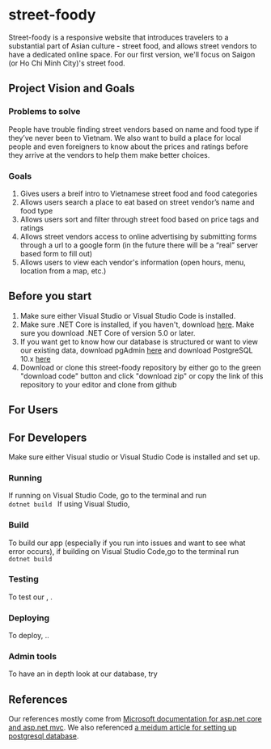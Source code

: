 # street-foody

Street-foody is a responsive website that introduces travelers to a substantial part of Asian culture - street food, and allows street vendors to have a dedicated online space. For our first version, we'll focus on Saigon (or Ho Chi Minh City)'s street food.

## Project Vision and Goals

### Problems to solve

People have trouble finding street vendors based on name and food type if they’ve never been to Vietnam. We also want to build a place for local people and even foreigners to know about the prices and ratings before they arrive at the vendors to help them make better choices. 

### Goals

1. Gives users a breif intro to Vietnamese street food and food categories 
2. Allows users search  a place to eat based on street vendor’s name and food type
3. Allows users sort and filter through street food based on price tags and ratings
4. Allows street vendors access to online advertising by submitting forms through a url to a google form (in the future there will be a “real” server based form to fill out)
5. Allows users to view each vendor's information (open hours, menu, location from a map, etc.)


## Before you start

1. Make sure either Visual Studio or Visual Studio Code is installed.
2. Make sure .NET Core is installed, if you haven't, download [here](https://dotnet.microsoft.com/download). Make sure you download .NET Core of version 5.0 or later.
3. If you want get to know how our database is structured or want to view our existing data, download pgAdmin [here](https://www.pgadmin.org) and download PostgreSQL 10.x [here](https://postgresapp.com/downloads.html)
4. Download or clone this street-foody repository by either go to the green "download code" button and click "download zip" or copy the link of this repository to your editor and clone from github



## For Users




## For Developers 

Make sure either Visual studio or Visual Studio Code is installed and set up. 

### Running

If running on Visual Studio Code, go to the terminal and run  <code> dotnet build </code>
If using Visual Studio, 

### Build

To build our app (especially if you run into issues and want to see what error occurs), 
if building on Visual Studio Code,go to the terminal run <code> dotnet build </code>

### Testing

To test our  , .

### Deploying

To deploy, ..

### Admin tools
 
To have an in depth look at our database, try 

## References 

Our references mostly come from [Microsoft documentation for asp.net core and asp.net mvc](https://docs.microsoft.com/en-us/aspnet/core/?view=aspnetcore-5.0).
We also referenced [a meidum article for setting up postgresql database](https://medium.com/@agavatar/webapi-with-net-core-and-postgres-in-visual-studio-code-8b3587d12823).  

